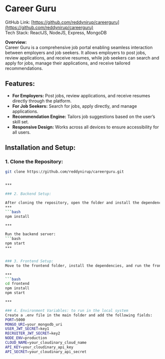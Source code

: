 # Career Guru

GitHub Link: [https://github.com/reddynirup/careerguru](https://github.com/reddynirup/careerguru)  
Tech Stack: ReactJS, NodeJS, Express, MongoDB  

**Overview:**  
Career Guru is a comprehensive job portal enabling seamless interaction between employers and job seekers. It allows employers to post jobs, review applications, and receive resumes, while job seekers can search and apply for jobs, manage their applications, and receive tailored recommendations.

## Features:
- **For Employers:** Post jobs, review applications, and receive resumes directly through the platform.
- **For Job Seekers:** Search for jobs, apply directly, and manage applications.
- **Recommendation Engine:** Tailors job suggestions based on the user’s skill set.
- **Responsive Design:** Works across all devices to ensure accessibility for all users.

## Installation and Setup:

### 1. Clone the Repository:

```bash
git clone https://github.com/reddynirup/careerguru.git


***

### 2. Backend Setup:

After cloning the repository, open the folder and install the dependencies:
***
```bash
npm install

***

Run the backend server:
```bash
npm start
***


### 3. Frontend Setup:
Move to the frontend folder, install the dependencies, and run the frontend:

***
```bash
cd frontend
npm install
npm start

***

### 4. Environment Variables: to run in the local system
Create a .env file in the main folder and add the following fields:
PORT=5000
MONGO_URI=your_mongodb_uri
USER_JWT_SECRET=key1
RECRUITER_JWT_SECRET=key2
NODE_ENV=production
CLOUD_NAME=your_cloudinary_cloud_name
API_KEY=your_cloudinary_api_key
API_SECRET=your_cloudinary_api_secret
